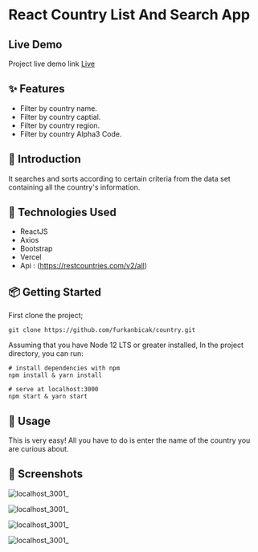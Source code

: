 # React Country List And Search App

## Live Demo
Project live demo link [Live](https://countries-new.vercel.app/)

## ✨ Features

- Filter by country name.
- Filter by country captial.
- Filter by country region.
- Filter by country Alpha3 Code.


## 📣 Introduction

It searches and sorts according to certain criteria from the data set containing all the country's information.


## 🔨 Technologies Used

- ReactJS
- Axios
- Bootstrap
- Vercel
- Api : (https://restcountries.com/v2/all) 

## 📦 Getting Started

First clone the project;
```
git clone https://github.com/furkanbicak/country.git

```
Assuming that you have Node 12 LTS or greater installed, In the project directory, you can run:

```
# install dependencies with npm
npm install & yarn install

# serve at localhost:3000
npm start & yarn start

```

## 🔨 Usage

This is very easy! All you have to do is enter the name of the country you are curious about.


## 🤩 Screenshots

![localhost_3001_](https://user-images.githubusercontent.com/80355473/170128290-f742761b-13c9-44ba-a352-8f34056cc244.png)

![localhost_3001_](https://user-images.githubusercontent.com/80355473/170128534-59cfcbbc-09b8-41df-8814-a2ec5e432876.png)

![localhost_3001_](https://user-images.githubusercontent.com/80355473/170128895-0fa7d568-1522-434e-8e78-2cc3d587b975.png)

![localhost_3001_](https://user-images.githubusercontent.com/80355473/170129001-bf11f82d-080c-4908-8777-ce68e067d89a.png)

